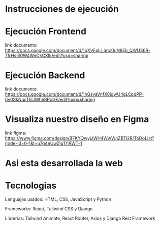 # Instrucciones de ejecución

# Ejecución Frontend
link documento: https://docs.google.com/document/d/1qXVEqlJ_gnc0uN8Eb_QWU36R-7frHsi60W4WnOkCXIk/edit?usp=sharing

# Ejecución Backend
link documento: https://docs.google.com/document/d/1nGsvaVnfX8igwU4gLCpqPP-0v0SkNucThlJWheSPoGE/edit?usp=sharing

# Visualiza nuestro diseño en Figma
link figma: https://www.figma.com/design/B7KYQwyjJWH4WwWnZBTI2R/ToDoList?node-id=0-1&t=u7q4eUwZIgTI1RWT-1

# Asi esta desarrollada la web
# Tecnologias
Lenguajes usados: HTML, CSS, JavaScript y Python

Frameworks: React, Tailwind CSS y Django

Librerias: Tailwind Animate, React Router, Axios y Django Rest Framework  
